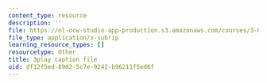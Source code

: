 ```yaml
---
content_type: resource
description: ''
file: https://ol-ocw-studio-app-production.s3.amazonaws.com/courses/3-091sc-introduction-to-solid-state-chemistry-fall-2010/df12f5ed89025c7e9242b96211f5ed6f_2eLeU6-0W7E.vtt
file_type: application/x-subrip
learning_resource_types: []
resourcetype: Other
title: 3play caption file
uid: df12f5ed-8902-5c7e-9242-b96211f5ed6f
---
```

